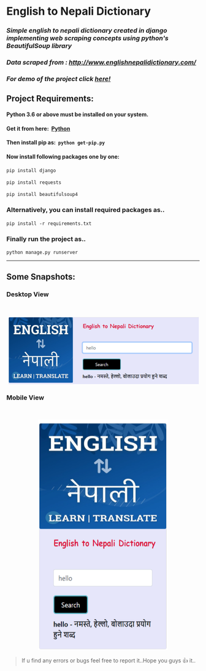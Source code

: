 # **English to Nepali Dictionary**

### *Simple english to nepali dictionary created in django implementing web scraping concepts using python's BeautifulSoup library*
### *Data scraped from : http://www.englishnepalidictionary.com/*
### *For demo of the project click [here!](http://engtonepalidict.herokuapp.com/)*

## **Project Requirements:**

#### Python 3.6 or above must be installed on your system.
#### Get it from here:&nbsp; **[Python](https://www.python.org/downloads/ "Python")**
#### Then install pip as:&nbsp; `python get-pip.py` 

#### Now install following packages one by one:

`pip install django`

`pip install requests`   

`pip install beautifulsoup4`


### **Alternatively, you can install required packages as..**

```
pip install -r requirements.txt
```

### Finally run the project as..

```
python manage.py runserver
```
***

## **Some Snapshots:**

### **Desktop View**
<br>

<p align="center">
<img src="screenshots/desktop view.png" width="500"/>

### **Mobile View**
<br>
<p align="center">
<img src="screenshots/mobile view.png" width="340" height="600">

<br>


> If u find any errors or bugs feel free to report it..Hope you guys 👍 it.. 

 
 

